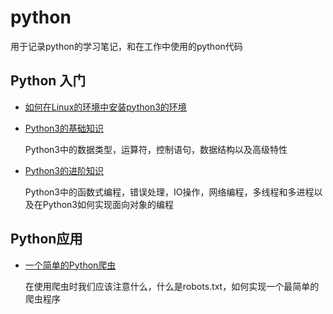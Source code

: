 # python

用于记录python的学习笔记，和在工作中使用的python代码



## Python 入门

- [如何在Linux的环境中安装python3的环境](https://github.com/xujiangchen/Python/blob/main/notes/liunx%E7%8E%AF%E5%A2%83%E4%B8%AD%E6%B7%BB%E5%8A%A0python%E7%8E%AF%E5%A2%83.md)

- [Python3的基础知识](https://github.com/xujiangchen/Python/blob/main/notes/python%E5%9F%BA%E7%A1%80%E7%9F%A5%E8%AF%86.md)

  Python3中的数据类型，运算符，控制语句，数据结构以及高级特性

- [Python3的进阶知识](https://github.com/xujiangchen/Python/blob/main/notes/python%E8%BF%9B%E9%98%B6%E7%9F%A5%E8%AF%86.md)

  Python3中的函数式编程，错误处理，IO操作，网络编程，多线程和多进程以及在Python3如何实现面向对象的编程

## Python应用

- [一个简单的Python爬虫](https://github.com/xujiangchen/Python/blob/main/notes/applicance/crawler.md)

  在使用爬虫时我们应该注意什么，什么是robots.txt，如何实现一个最简单的爬虫程序
